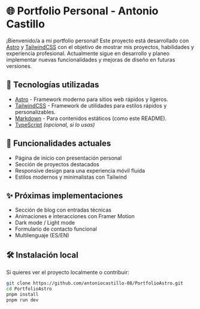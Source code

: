 # 🌐 Portfolio Personal - Antonio Castillo

¡Bienvenido/a a mi portfolio personal! Este proyecto está desarrollado con [Astro](https://astro.build/) y [TailwindCSS](https://tailwindcss.com/) con el objetivo de mostrar mis proyectos, habilidades y experiencia profesional. Actualmente sigue en desarrollo y planeo implementar nuevas funcionalidades y mejoras de diseño en futuras versiones.

## 🚀 Tecnologías utilizadas

- [Astro](https://astro.build/) - Framework moderno para sitios web rápidos y ligeros.
- [TailwindCSS](https://tailwindcss.com/) - Framework de utilidades para estilos rápidos y personalizables.
- [Markdown](https://www.markdownguide.org/) - Para contenidos estáticos (como este README).
- [TypeScript](https://www.typescriptlang.org/) *(opcional, si lo usas)*

## 🔧 Funcionalidades actuales

- Página de inicio con presentación personal
- Sección de proyectos destacados
- Responsive design para una experiencia móvil fluida
- Estilos modernos y minimalistas con Tailwind

## ✨ Próximas implementaciones

- Sección de blog con entradas técnicas
- Animaciones e interacciones con Framer Motion
- Dark mode / Light mode
- Formulario de contacto funcional
- Multilenguaje (ES/EN)

## 🛠 Instalación local

Si quieres ver el proyecto localmente o contribuir:

```bash
git clone https://github.com/antoniocastillo-08/PortfolioAstro.git
cd PortfolioAstro
pnpm install
pnpm run dev